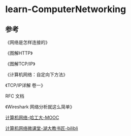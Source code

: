 # learn-ComputerNetworking


## 参考

《网络是怎样连接的》

《图解HTTP》

《图解TCP/IP》

《计算机网络：自定向下方法》

《TCP/IP详解 卷一》

RFC 文档

《Wireshark 网络分析就这么简单》

[计算机网络-哈工大-MOOC](https://www.icourse163.org/course/HIT-154005)

[计算机网络微课堂-湖大教书匠-bilibli](https://www.bilibili.com/video/BV1c4411d7jb)